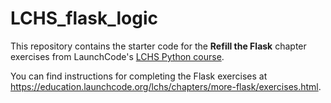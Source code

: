 # LCHS_flask_logic

This repository contains the starter code for the **Refill the Flask** chapter exercises from LaunchCode's [LCHS Python course](https://education.launchcode.org/lchs/index.html).

You can find instructions for completing the Flask exercises at https://education.launchcode.org/lchs/chapters/more-flask/exercises.html.
